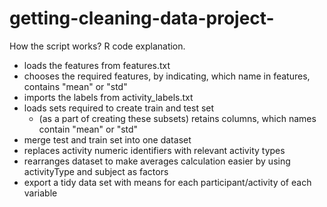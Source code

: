 getting-cleaning-data-project-
==============================

How the script works? R code explanation.

- loads the features from features.txt
- chooses the required features, by indicating, which name in features, contains "mean" or "std"
- imports the labels from activity_labels.txt
- loads sets required to create train and test set
	- (as a part of creating these subsets) retains columns, which names contain "mean" or "std"       
- merge test and train set into one dataset
- replaces activity numeric identifiers with relevant activity types
- rearranges dataset to make averages calculation easier by using activityType and subject as factors 
- export a tidy data set with means for each participant/activity of each variable 

